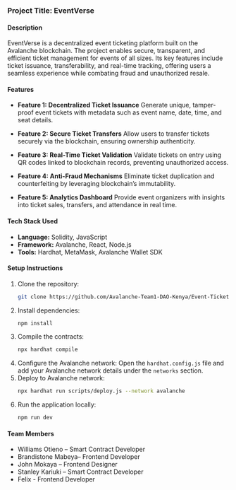 ### Project Title: EventVerse

#### Description
EventVerse is a decentralized event ticketing platform built on the Avalanche blockchain. The project enables secure, transparent, and efficient ticket management for events of all sizes. Its key features include ticket issuance, transferability, and real-time tracking, offering users a seamless experience while combating fraud and unauthorized resale.

#### Features
- **Feature 1: Decentralized Ticket Issuance**
  Generate unique, tamper-proof event tickets with metadata such as event name, date, time, and seat details.

- **Feature 2: Secure Ticket Transfers**
  Allow users to transfer tickets securely via the blockchain, ensuring ownership authenticity.

- **Feature 3: Real-Time Ticket Validation**
  Validate tickets on entry using QR codes linked to blockchain records, preventing unauthorized access.

- **Feature 4: Anti-Fraud Mechanisms**
  Eliminate ticket duplication and counterfeiting by leveraging blockchain’s immutability.

- **Feature 5: Analytics Dashboard**
  Provide event organizers with insights into ticket sales, transfers, and attendance in real time.

#### Tech Stack Used
- **Language:** Solidity, JavaScript
- **Framework:** Avalanche, React, Node.js
- **Tools:** Hardhat, MetaMask, Avalanche Wallet SDK

#### Setup Instructions
1. Clone the repository:
   ```bash
   git clone https://github.com/Avalanche-Team1-DAO-Kenya/Event-Ticketing.git
   ```
2. Install dependencies:
   ```bash
   npm install
   ```
3. Compile the contracts:
   ```bash
   npx hardhat compile
   ```
4. Configure the Avalanche network:
   Open the `hardhat.config.js` file and add your Avalanche network details under the `networks` section.
5. Deploy to Avalanche network:
   ```bash
   npx hardhat run scripts/deploy.js --network avalanche
   ```
6. Run the application locally:
   ```bash
   npm run dev
   ```

#### Team Members
- Williams Otieno – Smart Contract Developer
- Brandistone Mabeya– Frontend Developer
- John Mokaya – Frontend Designer
- Stanley Kariuki – Smart Contract Developer
- Felix - Frontend Developer



